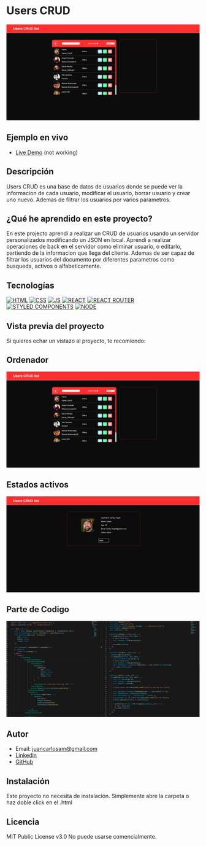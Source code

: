 # Users CRUD

![Imagen del proyecto](https://raw.githubusercontent.com/JuanCarlosAlo/CRUD-react/main/client/public/readme-1.jpg)

## Ejemplo en vivo

- [Live Demo]() (not working)

## Descripción

Users CRUD es una base de datos de usuarios donde se puede ver la informacion de cada usuario, modificar el usuario, borrar usuario y crear uno nuevo. Ademas de filtrar los usuarios por varios parametros.

## ¿Qué he aprendido en este proyecto?

En este projecto aprendi a realizar un CRUD de usuarios usando un servidor personalizados modificando un JSON en local. Aprendi a realizar operaciones de back en el servidor como eliminar usuario, o editarlo, partiendo de la informacion que llega del cliente. Ademas de ser capaz de filtrar los usuarios del documento por diferentes parametros como busqueda, activos o alfabeticamente.

## Tecnologías

<!-- Iconos sacados de: https://github.com/hendrasob/badges/blob/master/README.md y https://github.com/alexandresanlim/Badges4-README.md-Profile -->

[![HTML](https://img.shields.io/badge/HTML5-E34F26?style=for-the-badge&logo=html5&logoColor=white)](https://es.wikipedia.org/wiki/HTML5)
[![CSS](https://img.shields.io/badge/CSS3-1572B6?style=for-the-badge&logo=css3&logoColor=white)](https://es.wikipedia.org/wiki/CSS)
[![JS](https://img.shields.io/badge/JavaScript-F7DF1E?style=for-the-badge&logo=javascript&logoColor=black)](https://es.wikipedia.org/wiki/JavaScript)
[![REACT](https://img.shields.io/badge/React-20232A?style=for-the-badge&logo=react&logoColor=61DAFB)](https://es.wikipedia.org/wiki/React)
[![REACT ROUTER](https://img.shields.io/badge/React_Router-CA4245?style=for-the-badge&logo=react-router&logoColor=white)](https://es.wikipedia.org/wiki/React)
[![STYLED COMPONENTS](https://img.shields.io/badge/styled--components-DB7093?style=for-the-badge&logo=styled-components&logoColor=white)](https://styled-components.com/)
[![NODE](https://img.shields.io/badge/Node.js-339933?style=for-the-badge&logo=nodedotjs&logoColor=white)](https://en.wikipedia.org/wiki/Node.js)

## Vista previa del proyecto

Si quieres echar un vistazo al proyecto, te recomiendo:

## Ordenador

![Captura del proyecto](https://raw.githubusercontent.com/JuanCarlosAlo/CRUD-react/main/client/public/readme-1.jpg)

## Estados activos

![Captura del proyecto](https://raw.githubusercontent.com/JuanCarlosAlo/CRUD-react/main/client/public/readme-2.jpg)

## Parte de Codigo

![Captura del proyecto](https://github.com/JuanCarlosAlo/CRUD-react/blob/main/client/public/readme-3.jpg)

## Autor

- Email: juancarlosam@gmail.com
- [Linkedin](https://www.linkedin.com/in/juan-carlos-alonso-966280166/)
- [GitHub](https://github.com/JuanCarlosAlo)

## Instalación

Este proyecto no necesita de instalación. Simplemente abre la carpeta o haz doble click en el .html

## Licencia

MIT Public License v3.0
No puede usarse comencialmente.
